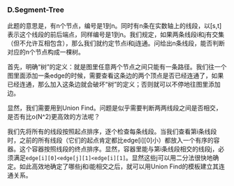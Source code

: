 ### D.Segment-Tree

此题的意思是，有n个节点，编号是1到n。同时有n条在实数轴上的线段，以[s,t]表示这个线段的前后端点，同样编号是1到n。我们规定，如果两条线段i和j有交集（但不允许互相包含），那么我们就约定节点i和j连通。问给出n条线段，能否判断对应的n个节点构成一棵树。

首先，明确“树”的定义：就是图里任意两个节点之间只能有一条路径。我们往一个图里面添加一条edge的时候，需要查看这条边的两个顶点是否已经连通了，如果已经连通，那么加入这条边就会破坏“树”的定义；否则就可以不停地往图里添加边。

显然，我们需要用到Union Find。问题是似乎需要判断两两线段之间是否相交，是否有比o(N^2)更高效的方法呢？

我们先将所有的线段按照起点排序，逐个检查每条线段。当我们查看第i条线段时，之前的所有线段（它们的起点肯定都比edge[i][0]小）都放入一个有序的容器。这个容器按照线段的终点排序。显然，容器里能与第i条线段相交的线段j，必须满足```edge[i][0]<edge[j][1]<edge[i][1]```。显然这些j可以用二分法很快地确定。如此高效地确定了哪些j和i能相交之后，就可以用Union Find的模板建立其连通关系。
